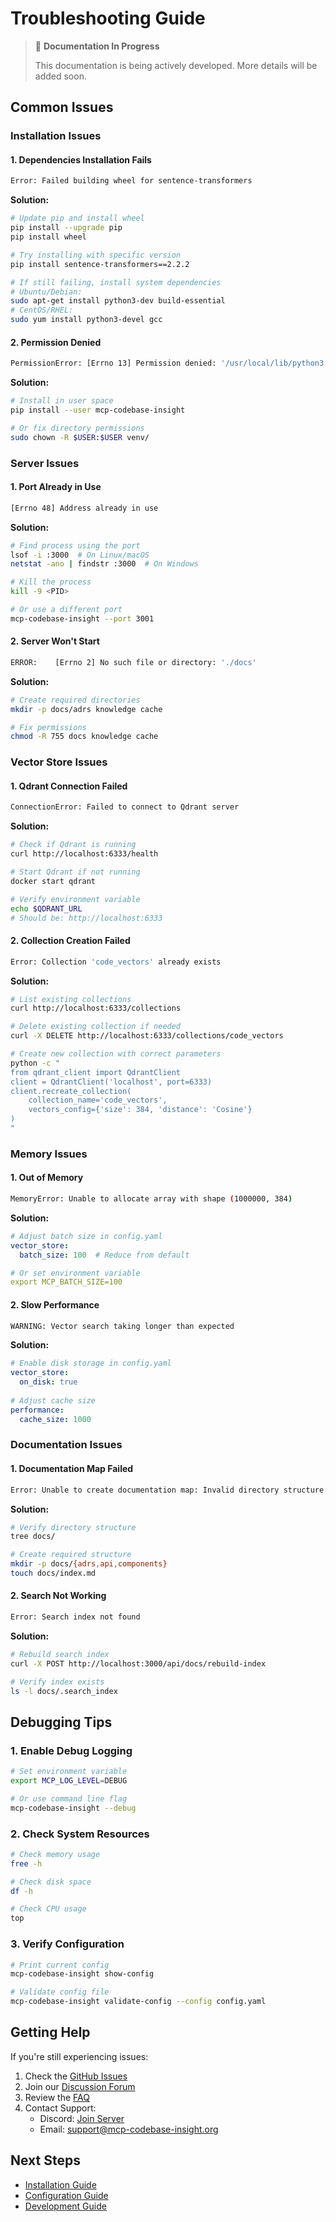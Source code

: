 # Troubleshooting Guide

> 🚧 **Documentation In Progress**
> 
> This documentation is being actively developed. More details will be added soon.

## Common Issues

### Installation Issues

#### 1. Dependencies Installation Fails
```bash
Error: Failed building wheel for sentence-transformers
```

**Solution:**
```bash
# Update pip and install wheel
pip install --upgrade pip
pip install wheel

# Try installing with specific version
pip install sentence-transformers==2.2.2

# If still failing, install system dependencies
# Ubuntu/Debian:
sudo apt-get install python3-dev build-essential
# CentOS/RHEL:
sudo yum install python3-devel gcc
```

#### 2. Permission Denied
```bash
PermissionError: [Errno 13] Permission denied: '/usr/local/lib/python3.11/site-packages'
```

**Solution:**
```bash
# Install in user space
pip install --user mcp-codebase-insight

# Or fix directory permissions
sudo chown -R $USER:$USER venv/
```

### Server Issues

#### 1. Port Already in Use
```bash
[Errno 48] Address already in use
```

**Solution:**
```bash
# Find process using the port
lsof -i :3000  # On Linux/macOS
netstat -ano | findstr :3000  # On Windows

# Kill the process
kill -9 <PID>

# Or use a different port
mcp-codebase-insight --port 3001
```

#### 2. Server Won't Start
```bash
ERROR:    [Errno 2] No such file or directory: './docs'
```

**Solution:**
```bash
# Create required directories
mkdir -p docs/adrs knowledge cache

# Fix permissions
chmod -R 755 docs knowledge cache
```

### Vector Store Issues

#### 1. Qdrant Connection Failed
```bash
ConnectionError: Failed to connect to Qdrant server
```

**Solution:**
```bash
# Check if Qdrant is running
curl http://localhost:6333/health

# Start Qdrant if not running
docker start qdrant

# Verify environment variable
echo $QDRANT_URL
# Should be: http://localhost:6333
```

#### 2. Collection Creation Failed
```bash
Error: Collection 'code_vectors' already exists
```

**Solution:**
```bash
# List existing collections
curl http://localhost:6333/collections

# Delete existing collection if needed
curl -X DELETE http://localhost:6333/collections/code_vectors

# Create new collection with correct parameters
python -c "
from qdrant_client import QdrantClient
client = QdrantClient('localhost', port=6333)
client.recreate_collection(
    collection_name='code_vectors',
    vectors_config={'size': 384, 'distance': 'Cosine'}
)
"
```

### Memory Issues

#### 1. Out of Memory
```bash
MemoryError: Unable to allocate array with shape (1000000, 384)
```

**Solution:**
```yaml
# Adjust batch size in config.yaml
vector_store:
  batch_size: 100  # Reduce from default

# Or set environment variable
export MCP_BATCH_SIZE=100
```

#### 2. Slow Performance
```bash
WARNING: Vector search taking longer than expected
```

**Solution:**
```yaml
# Enable disk storage in config.yaml
vector_store:
  on_disk: true
  
# Adjust cache size
performance:
  cache_size: 1000
```

### Documentation Issues

#### 1. Documentation Map Failed
```bash
Error: Unable to create documentation map: Invalid directory structure
```

**Solution:**
```bash
# Verify directory structure
tree docs/

# Create required structure
mkdir -p docs/{adrs,api,components}
touch docs/index.md
```

#### 2. Search Not Working
```bash
Error: Search index not found
```

**Solution:**
```bash
# Rebuild search index
curl -X POST http://localhost:3000/api/docs/rebuild-index

# Verify index exists
ls -l docs/.search_index
```

## Debugging Tips

### 1. Enable Debug Logging
```bash
# Set environment variable
export MCP_LOG_LEVEL=DEBUG

# Or use command line flag
mcp-codebase-insight --debug
```

### 2. Check System Resources
```bash
# Check memory usage
free -h

# Check disk space
df -h

# Check CPU usage
top
```

### 3. Verify Configuration
```bash
# Print current config
mcp-codebase-insight show-config

# Validate config file
mcp-codebase-insight validate-config --config config.yaml
```

## Getting Help

If you're still experiencing issues:

1. Check the [GitHub Issues](https://github.com/modelcontextprotocol/mcp-codebase-insight/issues)
2. Join our [Discussion Forum](https://github.com/modelcontextprotocol/mcp-codebase-insight/discussions)
3. Review the [FAQ](faq.md)
4. Contact Support:
   - Discord: [Join Server](https://discord.gg/mcp-codebase-insight)
   - Email: support@mcp-codebase-insight.org

## Next Steps

- [Installation Guide](../getting-started/installation.md)
- [Configuration Guide](../getting-started/configuration.md)
- [Development Guide](../development/README.md) 